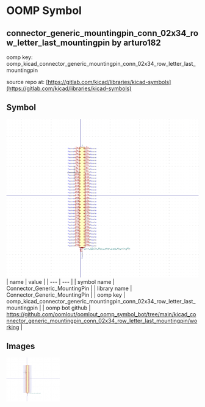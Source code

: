# OOMP Symbol  
## connector_generic_mountingpin_conn_02x34_row_letter_last_mountingpin  by arturo182  
  
oomp key: oomp_kicad_connector_generic_mountingpin_conn_02x34_row_letter_last_mountingpin  
  
source repo at: [https://gitlab.com/kicad/libraries/kicad-symbols](https://gitlab.com/kicad/libraries/kicad-symbols)  
## Symbol  
  
[![working.png](working_600.png)](working.png)  
| name | value | 
| --- | --- | 
| symbol name | Connector_Generic_MountingPin | 
| library name | Connector_Generic_MountingPin | 
| oomp key | oomp_kicad_connector_generic_mountingpin_conn_02x34_row_letter_last_mountingpin | 
| oomp bot github | https://github.com/oomlout/oomlout_oomp_symbol_bot/tree/main/kicad_connector_generic_mountingpin_conn_02x34_row_letter_last_mountingpin/working | 
## Images  
  
[![working.png](working_140.png)](working.png)  
